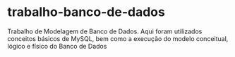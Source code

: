 # trabalho-banco-de-dados
 Trabalho de Modelagem de Banco de Dados. Aqui foram utilizados conceitos básicos de MySQL, bem como a execução do modelo conceitual, lógico e físico do Banco de Dados
